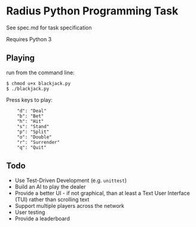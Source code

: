 
# Radius Python Programming Task

See spec.md for task specification

Requires Python 3

## Playing

run from the command line:

    $ chmod u+x blackjack.py
    $ ./blackjack.py

Press keys to play:

        "d": "Deal"
        "b": "Bet"
        "h": "Hit"
        "s": "Stand"
        "p": "Split"
        "o": "Double"
        "r": "Surrender"
        "q": "Quit"

## Todo

* Use Test-Driven Development (e.g. `unittest`)
* Build an AI to play the dealer
* Provide a better UI - if not graphical, than at least a Text User Interface (TUI) rather than scrolling text
* Support multiple players across the network
* User testing
* Provide a leaderboard